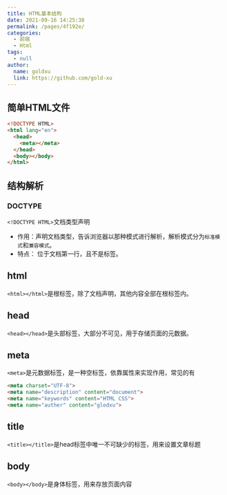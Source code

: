 ```yaml
---
title: HTML基本结构
date: 2021-09-16 14:25:38
permalink: /pages/4f192e/
categories:
  - 前端
  - Html
tags:
  - null
author: 
  name: goldxu
  link: https://github.com/gold-xu
---
```

## 简单HTML文件
```html
<!DOCTYPE HTML>
<html lang="en">
  <head>
    <meta></meta>
  </head>
  <body></body>
</html>
```
## 结构解析
### DOCTYPE
`<!DOCTYPE HTML>`文档类型声明
* 作用：声明文档类型，告诉浏览器以那种模式进行解析，解析模式分为`标准模式`和`兼容模式`。
* 特点： 位于文档第一行，且不是标签。

## html
`<html></html>`是根标签，除了文档声明，其他内容全部在根标签内。

## head
`<head></head>`是头部标签，大部分不可见，用于存储页面的元数据。

## meta
`<meta>`是元数据标签，是一种空标签，依靠属性来实现作用，常见的有
```html
<meta charset="UTF-8">
<meta name="description" content="document">
<meta name="keywords" content="HTML CSS">
<meta name="auther" content="glodxu">
```
## title
`<title></title>`是head标签中唯一不可缺少的标签，用来设置文章标题

## body
`<body></body>`是身体标签，用来存放页面内容

